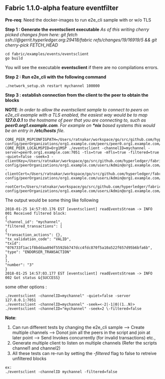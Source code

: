 ## Fabric 1.1.0-alpha feature eventfilter

**Pre-req**: Need the docker-images to run e2e_cli sample with or w/o TLS

**Step 1 : Generate the eventsclient executable**
*As of this writing cherry picked changes from here:
git fetch ssh://<insert LFID>@gerrit.hyperledger.org:29418/fabric refs/changes/19/16919/5 && git cherry-pick FETCH_HEAD*
```
cd fabric/examples/events/eventsclient
go build
```
You will see the executable **eventsclient** if there are no compilations errors.

**Step 2 : Run e2e_cli with the following command**
```
./network_setup.sh restart mychannel 100000
```

**Step 3 : establish connection from the client to the peer to obtain the blocks**

**NOTE**: 
*In order to allow the eventsclient sample to connect to peers on e2e_cli example with a TLS enabled, the easiest way would be to map **127.0.0.1** to the hostname of peer
that you are connecting to, such as **peer0.org1.example.com**. For example on
**\*nix** based systems this would be an entry in **/etc/hosts** file.*
```
CORE_PEER_MSPCONFIGPATH=/Users/ratnakar/workspace/go/src/github.com/hyperledger/fabric/examples/e2e_cli/crypto-config/peerOrganizations/org1.example.com/peers/peer0.org1.example.com/msp CORE_PEER_LOCALMSPID=Org1MSP ./eventsclient -channelID=mychannel -server=peer0.org1.example.com:7051 -tls=true -mTls=true -filtered=true -quiet=false -seek=3 -clientKey=/Users/ratnakar/workspace/go/src/github.com/hyperledger/fabric/examples/e2e_cli/crypto-config/peerOrganizations/org1.example.com/users/Admin@org1.example.com/tls/client.key -clientCert=/Users/ratnakar/workspace/go/src/github.com/hyperledger/fabric/examples/e2e_cli/crypto-config/peerOrganizations/org1.example.com/users/Admin@org1.example.com/tls/client.crt -rootCert=/Users/ratnakar/workspace/go/src/github.com/hyperledger/fabric/examples/e2e_cli/crypto-config/peerOrganizations/org1.example.com/users/Admin@org1.example.com/tls/ca.crt
```
The output would be some thing like following
```
2018-01-25 14:57:03.176 EST [eventsclient] readEventsStream -> INFO 001 Received filtered block:
{
"channel_id": "mychannel",
"filtered_transactions": [
{
"transaction_actions": {},
"tx_validation_code": "VALID",
"txid": "076733f1ac1f8bddaa89df5592bb747dcc4fdc870f5a10a522f657d95b6bfa6b",
"type": "ENDORSER_TRANSACTION"
}
],
"number": "3"
}
2018-01-25 14:57:03.177 EST [eventsclient] readEventsStream -> INFO 002 Got status &{SUCCESS}
```

some other options :
```
./eventsclient -channelID=mychannel" -quiet=false -server 127.0.0.1:7051
./eventsclient -channelID=mychannel" -seek=<-2|-1|0|(1..N)>
./eventsclient -channelID="mychannel" -seek=2 \-filtered=false
```
**Note**:
1. Can run different tests by changing the e2e_cli sample 
--> Create multiple channels 
--> Donot join all the peers in the script and join at later point 
--> Send Invokes concurrently (for invalid transactions) etc.,
2. Generate multiple client to listen on multiple channels (Refer the scripts channel1 and channel2)
3. All these tests can re-run by setting the *-filtered* flag to false to retreive unfiltered blocks
```
ex:
./eventsclient -channelID mychannel -filtered=false
```
